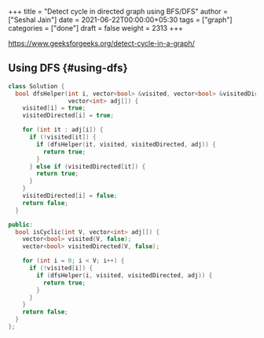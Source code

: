 +++
title = "Detect cycle in directed graph using BFS/DFS"
author = ["Seshal Jain"]
date = 2021-06-22T00:00:00+05:30
tags = ["graph"]
categories = ["done"]
draft = false
weight = 2313
+++

<https://www.geeksforgeeks.org/detect-cycle-in-a-graph/>

## Using DFS {#using-dfs}

```cpp
class Solution {
  bool dfsHelper(int i, vector<bool> &visited, vector<bool> &visitedDirected,
                 vector<int> adj[]) {
    visited[i] = true;
    visitedDirected[i] = true;

    for (int it : adj[i]) {
      if (!visited[it]) {
        if (dfsHelper(it, visited, visitedDirected, adj)) {
          return true;
        }
      } else if (visitedDirected[it]) {
        return true;
      }
    }
    visitedDirected[i] = false;
    return false;
  }

public:
  bool isCyclic(int V, vector<int> adj[]) {
    vector<bool> visited(V, false);
    vector<bool> visitedDirected(V, false);

    for (int i = 0; i < V; i++) {
      if (!visited[i]) {
        if (dfsHelper(i, visited, visitedDirected, adj)) {
          return true;
        }
      }
    }
    return false;
  }
};
```
